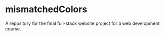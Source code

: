 # mismatchedColors
A repository for the final full-stack website project for a web development course.
